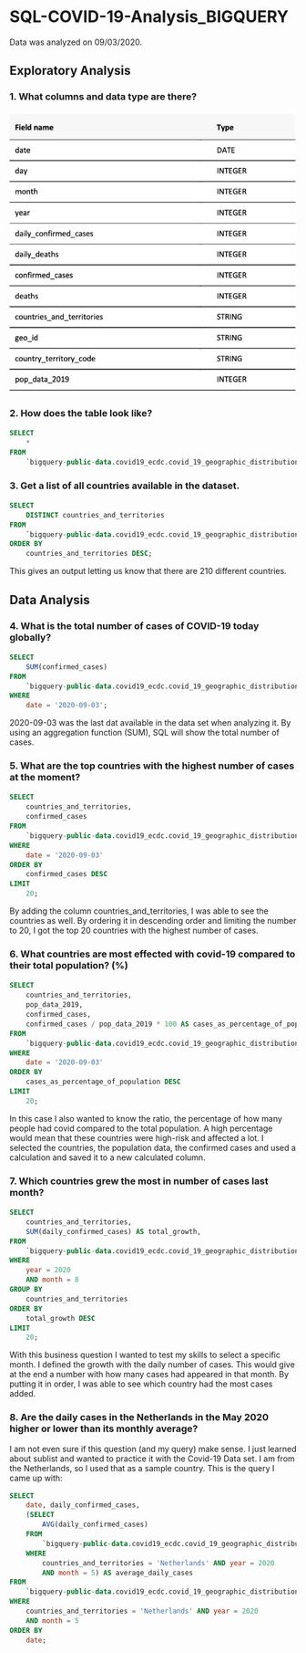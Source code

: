 # SQL-COVID-19-Analysis_BIGQUERY
Data was analyzed on 09/03/2020.

## Exploratory Analysis

### 1. What columns and data type are there?

![Data_set_overview.png](Data_set_overview.png)

### 2. How does the table look like?

```sql
SELECT
	*
FROM
	`bigquery-public-data.covid19_ecdc.covid_19_geographic_distribution_worldwide`
```

### 3. Get a list of all countries available in the dataset.

```sql
SELECT
	DISTINCT countries_and_territories
FROM
	`bigquery-public-data.covid19_ecdc.covid_19_geographic_distribution_worldwide`
ORDER BY 
	countries_and_territories DESC;
```

This gives an output letting us know that there are 210 different countries.

## Data Analysis

### 4. What is the total number of cases of COVID-19 today globally?

```sql
SELECT
	SUM(confirmed_cases) 
FROM
	`bigquery-public-data.covid19_ecdc.covid_19_geographic_distribution_worldwide`
WHERE 
	date = '2020-09-03';
```

2020-09-03 was the last dat available in the data set when analyzing it. By using an aggregation function (SUM), SQL will show the total number of cases. 

### 5. **What are the top countries with the highest number of cases at the moment?**

```sql
SELECT
	countries_and_territories, 
	confirmed_cases
FROM
	`bigquery-public-data.covid19_ecdc.covid_19_geographic_distribution_worldwide`
WHERE
	date = '2020-09-03'
ORDER BY
	confirmed_cases DESC
LIMIT
	20;
```

By adding the column countries_and_territories, I was able to see the countries as well. By ordering it in descending order and limiting the number to 20, I got the top 20 countries with the highest number of cases. 

### 6. **What countries are most effected with covid-19 compared to their total population? (%)**

```sql
SELECT
	countries_and_territories,
	pop_data_2019,
	confirmed_cases,
	confirmed_cases / pop_data_2019 * 100 AS cases_as_percentage_of_population
FROM
	`bigquery-public-data.covid19_ecdc.covid_19_geographic_distribution_worldwide`
WHERE
	date = '2020-09-03'
ORDER BY
	cases_as_percentage_of_population DESC
LIMIT
	20;
```

In this case I also wanted to know the ratio, the percentage of how many people had covid  compared to the total population.  A high percentage would mean that these countries were high-risk and affected a lot. I selected the countries, the population data, the confirmed cases and used a calculation and saved it to a new calculated column. 

### 7. Which countries grew the most in number of cases last month?

```sql
SELECT
	countries_and_territories,
	SUM(daily_confirmed_cases) AS total_growth, 
FROM
	`bigquery-public-data.covid19_ecdc.covid_19_geographic_distribution_worldwide` 
WHERE
	year = 2020
	AND month = 8 
GROUP BY
	countries_and_territories
ORDER BY 
	total_growth DESC
LIMIT
	20;
```

With this business question I wanted to test my skills to select a specific month. I defined the growth with the daily number of cases. This would give at the end a number with how many cases had appeared in that month. By putting it in order, I was able to see which country had the most cases added. 

### 8. **Are the daily cases in the Netherlands in the May 2020 higher or lower than its monthly average?**

I am not even sure if this question (and my query) make sense. I just learned about sublist and wanted to practice it with the Covid-19 Data set. I am from the Netherlands, so I used that as a sample country.  This is the query I came up with: 

```sql
SELECT
	date, daily_confirmed_cases, 
	(SELECT
		AVG(daily_confirmed_cases) 
	FROM
		`bigquery-public-data.covid19_ecdc.covid_19_geographic_distribution_worldwide`
	WHERE
		countries_and_territories = 'Netherlands' AND year = 2020
		AND month = 5) AS average_daily_cases
FROM
	`bigquery-public-data.covid19_ecdc.covid_19_geographic_distribution_worldwide`
WHERE
	countries_and_territories = 'Netherlands' AND year = 2020
	AND month = 5
ORDER BY
	date;
```

